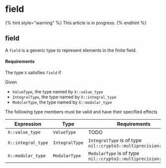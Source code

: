 # field

{% hint style="warning" %}
This article is in progress.
{% endhint %}

##

## field

A `field` is a generic type to represent elements in the finite field.

#### Requirements

The type `X` satisfies `field` if

Given

* `ValueType`, the type named by `X::value_type`
* `IntegralType`, the type named by `X::integral_type`
* `ModularType`, the type named by `X::modular_type`

The following type members must be valid and have their specified effects

| Expression         | Type           | Requirements                                                     |
| ------------------ | -------------- | ---------------------------------------------------------------- |
| `X::value_type`    | `ValueType`    | TODO                                                             |
| `X::integral_type` | `IntegralType` | `IntegralType` is of type `nil::crypto3::multiprecision::number` |
| `X::modular_type`  | `ModularType`  | `ModularType` is of type `nil::crypto3::multiprecision::number`  |
